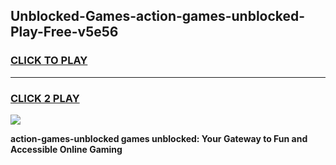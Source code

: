 
## Unblocked-Games-action-games-unblocked-Play-Free-v5e56
<h3>
<a href="https://premium76.site?title=action-games-unblocked&ref=24M">CLICK TO PLAY</a></h3>
<hr>

<h3>
<a href="https://premium76.site?title=action-games-unblocked&ref=24M">CLICK 2 PLAY</a>
  
</h3>

<a href="https://premium76.site?title=action-games-unblocked&ref=24M"><img src="https://clearcache.store/games.png"></a>


**action-games-unblocked games unblocked: Your Gateway to Fun and Accessible Online Gaming**
